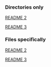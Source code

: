 ### Directories only ###

[README 2](kwic)

[README 3](kwic/kwic-ha)

### Files specifically ###

[README 2](kwic/README.md)

[README 3](kwic/kwic-ha/README.md)
